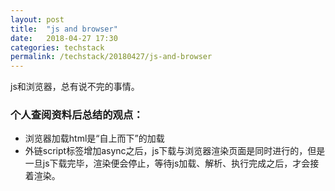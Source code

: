 ```yaml
---
layout: post
title:  "js and browser"
date:   2018-04-27 17:30
categories: techstack
permalink: /techstack/20180427/js-and-browser
---
```


js和浏览器，总有说不完的事情。

### 个人查阅资料后总结的观点：
- 浏览器加载html是“自上而下”的加载
- 外链script标签增加async之后，js下载与浏览器渲染页面是同时进行的，但是一旦js下载完毕，渲染便会停止，等待js加载、解析、执行完成之后，才会接着渲染。
